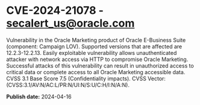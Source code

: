 # CVE-2024-21078 - secalert_us@oracle.com

Vulnerability in the Oracle Marketing product of Oracle E-Business Suite (component: Campaign LOV).  Supported versions that are affected are 12.2.3-12.2.13. Easily exploitable vulnerability allows unauthenticated attacker with network access via HTTP to compromise Oracle Marketing.  Successful attacks of this vulnerability can result in  unauthorized access to critical data or complete access to all Oracle Marketing accessible data. CVSS 3.1 Base Score 7.5 (Confidentiality impacts).  CVSS Vector: (CVSS:3.1/AV:N/AC:L/PR:N/UI:N/S:U/C:H/I:N/A:N).

**Publish date:** 2024-04-16
